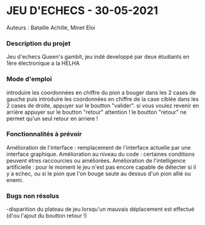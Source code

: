 # JEU D'ECHECS - 30-05-2021
Auteurs : Bataille Achille, Minet Eloi

### Description du projet
Jeu d'echecs Queen's gambit, jeu indé developpé par deux étudiants en 1ère électronique a la HELHA

### Mode d'emploi
introduire les coordonnées en chiffre du pion a bouger dans les 2 cases de gauche puis introduire les coordonnées en chiffre de la case ciblée dans les 2 cases de droite,
appuyer sur le boutton "valider".
si vous voulez revenir en arrière appuyer sur le boutton "retour"
attention ! le boutton "retour" ne permet qu'un seul retour en arriere !

### Fonctionnalités à prévoir
Amélioration de l'interface : remplacement de l'interface actuelle par une interface graphique.
Amélioration au niveau du code : certaines conditions peuvent étres raccourcies ou améliorées.
Amélioration de l'intelligence artificielle : pour le moment le jeu n'est pas encore capable de détecter si il y a echec, ou si le pion que l'on bouge saute au dessus d'un pion
allié ou enemi.

### Bugs non résolus
-disparition du plateau de jeu lorsqu'un mauvais déplacement est effectué (d'ou l'ajout du boutton retour !)
